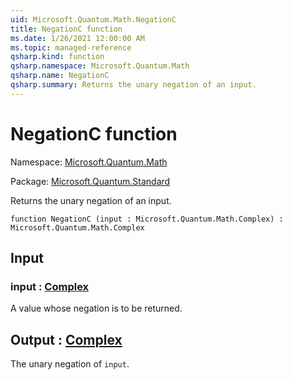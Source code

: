 ```yaml
---
uid: Microsoft.Quantum.Math.NegationC
title: NegationC function
ms.date: 1/26/2021 12:00:00 AM
ms.topic: managed-reference
qsharp.kind: function
qsharp.namespace: Microsoft.Quantum.Math
qsharp.name: NegationC
qsharp.summary: Returns the unary negation of an input.
---
```


# NegationC function

Namespace: [Microsoft.Quantum.Math](xref:Microsoft.Quantum.Math)

Package: [Microsoft.Quantum.Standard](https://nuget.org/packages/Microsoft.Quantum.Standard)


Returns the unary negation of an input.

```qsharp
function NegationC (input : Microsoft.Quantum.Math.Complex) : Microsoft.Quantum.Math.Complex
```


## Input

### input : [Complex](xref:Microsoft.Quantum.Math.Complex)

A value whose negation is to be returned.



## Output : [Complex](xref:Microsoft.Quantum.Math.Complex)

The unary negation of `input`.